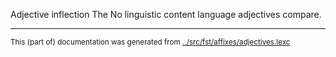 Adjective inflection
The No linguistic content language adjectives compare.



* * *
<small>This (part of) documentation was generated from [../src/fst/affixes/adjectives.lexc](http://github.com/giellalt/lang-zxx/blob/main/../src/fst/affixes/adjectives.lexc)</small>